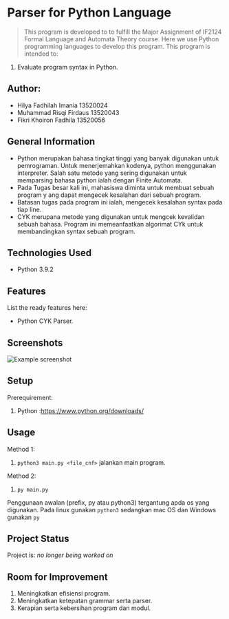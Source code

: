 # Parser for Python Language
> This program is developed to to fulfill the Major Assignment of IF2124 Formal Language and Automata Theory course. Here we use Python programming languages to develop this program. This program is intended to:
1. Evaluate program syntax in Python.

## Author:
- Hilya Fadhilah Imania   13520024
- Muhammad Risqi Firdaus  13520043
- Fikri Khoiron Fadhila   13520056

## General Information
- Python merupakan bahasa tingkat tinggi yang banyak digunakan untuk pemrograman. Untuk menerjemahkan kodenya, python menggunakan interpreter. Salah satu metode yang sering digunakan untuk memparsing bahasa python ialah dengan Finite Automata.
- Pada Tugas besar kali ini, mahasiswa diminta untuk membuat sebuah program y ang dapat mengecek kesalahan dari sebuah program.
- Batasan tugas pada program ini ialah, mengecek kesalahan syntax pada tiap line.
- CYK merupana metode yang digunakan untuk mengcek kevalidan sebuah bahasa. Program ini memeanfaatkan algorimat CYk untuk membandingkan syntax sebuah program.


## Technologies Used
- Python 3.9.2


## Features
List the ready features here:
- Python CYK Parser.

## Screenshots
![Example screenshot](https://i.imgur.com/gQkFgDA.png)


## Setup
Prerequirement:
1. Python :https://www.python.org/downloads/

## Usage
Method 1:
  1. `python3 main.py <file_cnf>` jalankan main program.

Method 2:
  1. `py main.py`

  Penggunaan awalan (prefix, py atau python3) tergantung apda os yang digunakan.
  Pada linux gunakan `python3` sedangkan mac OS dan Windows gunakan `py`


## Project Status
Project is:  _no longer being worked on_


## Room for Improvement
1. Meningkatkan efisiensi program.
2. Meningkatkan ketepatan grammar serta parser.
3. Kerapian serta kebersihan program dan modul.

